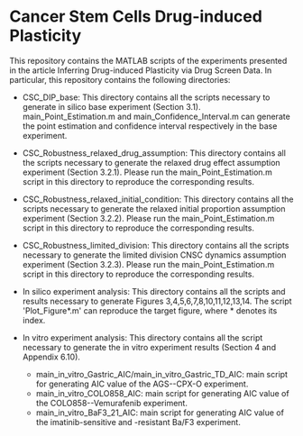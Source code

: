 # Cancer Stem Cells Drug-induced Plasticity

This repository contains the MATLAB scripts of the experiments presented in the article Inferring Drug-induced Plasticity via Drug Screen Data. In particular, this repository contains the following directories:

- CSC_DIP_base: This directory contains all the scripts necessary to generate in silico base experiment (Section 3.1). main_Point_Estimation.m and main_Confidence_Interval.m can generate the point estimation and confidence interval respectively in the base experiment.

- CSC_Robustness_relaxed_drug_assumption: This directory contains all the scripts necessary to generate the relaxed drug effect assumption experiment (Section 3.2.1). Please run the main_Point_Estimation.m script in this directory to reproduce the corresponding results.

- CSC_Robustness_relaxed_initial_condition: This directory contains all the scripts necessary to generate the relaxed initial proportion assumption experiment (Section 3.2.2). Please run the main_Point_Estimation.m script in this directory to reproduce the corresponding results.

- CSC_Robustness_limited_division: This directory contains all the scripts necessary to generate the limited division CNSC dynamics assumption experiment (Section 3.2.3). Please run the main_Point_Estimation.m script in this directory to reproduce the corresponding results.

- In silico experiment analysis: This directory contains all the scripts and results necessary to generate Figures 3,4,5,6,7,8,10,11,12,13,14. The script 'Plot_Figure*.m' can reproduce the target figure, where * denotes its index.

- In vitro experiment analysis: This directory contains all the script necessary to generate the in vitro experiment results (Section 4 and Appendix 6.10). 

    - main_in_vitro_Gastric_AIC/main_in_vitro_Gastric_TD_AIC: main script for generating AIC value of the AGS--CPX-O experiment.
    - main_in_vitro_COLO858_AIC: main script for generating AIC value of the COLO858--Vemurafenib experiment.
    - main_in_vitro_BaF3_21_AIC: main script for generating AIC value of the imatinib-sensitive and -resistant Ba/F3 experiment.


 
